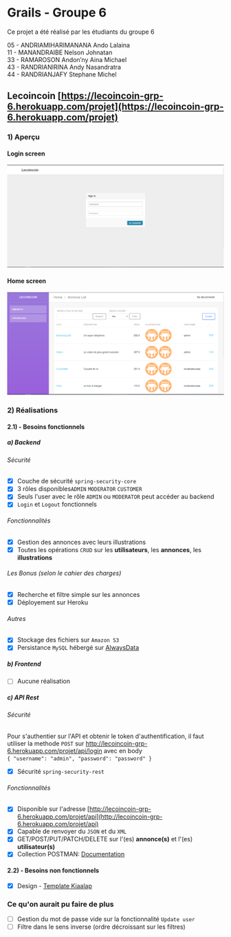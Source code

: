 # Grails - Groupe 6
Ce projet a été réalisé par les étudiants du groupe 6  

05 - ANDRIAMIHARIMANANA Ando Lalaina  
11 - MANANDRAIBE Nelson Johnatan  
33 - RAMAROSON Andon’ny Aina Michael  
43 - RANDRIANIRINA Andy Nasandratra  
44 - RANDRIANJAFY Stephane Michel
## Lecoincoin [https://lecoincoin-grp-6.herokuapp.com/projet](https://lecoincoin-grp-6.herokuapp.com/projet)
### 1) Aperçu
#### Login screen
![Login](Screenshots/Login_Screen.PNG?raw=true "Login")
#### Home screen
![Home](Screenshots/Home_screen.PNG?raw=true "Home")
### 2) Réalisations
#### 2.1) - Besoins fonctionnels
##### a) Backend
###### Sécurité  

- [x] Couche de sécurité `spring-security-core`  
- [x] 3 rôles disponibles`ADMIN` `MODERATOR` `CUSTOMER`  
- [x] Seuls l'user avec le rôle `ADMIN` ou `MODERATOR` peut accéder au backend  
- [x] `Login` et `Logout` fonctionnels  
###### Fonctionnalités  
- [x] Gestion des annonces avec leurs illustrations  
- [x] Toutes les opérations `CRUD` sur les **utilisateurs**, les **annonces**, les **illustrations**  
###### Les Bonus (selon le cahier des charges)
- [x] Recherche et filtre simple sur les annonces  
- [x] Déployement sur Heroku  
###### Autres
- [x] Stockage des fichiers sur `Amazon S3`
- [x] Persistance `MySQL` hébergé sur [AlwaysData](https://www.alwaysdata.com/fr/)
##### b) Frontend
- [ ] Aucune réalisation
##### c) API Rest
###### Sécurité
Pour s'authentier sur l'API et obtenir le token d'authentification, il faut utiliser la methode `POST` sur http://lecoincoin-grp-6.herokuapp.com/projet/api/login avec en body  
`{
    "username": "admin",
    "password": "password"
}`
- [x] Sécurité `spring-security-rest`  
###### Fonctionnalités
- [x] Disponible sur l'adresse [http://lecoincoin-grp-6.herokuapp.com/projet/api](http://lecoincoin-grp-6.herokuapp.com/projet/api)
- [x] Capable de renvoyer du `JSON` et du `XML`
- [X] GET/POST/PUT/PATCH/DELETE sur l'(es) **annonce(s)** et l'(es) **utilisateur(s)**
- [X] Collection POSTMAN: [Documentation](postman/Collection/ProjetMBDSGroupe6CollectionPM.postman_collection.json)
#### 2.2) - Besoins non fonctionnels
- [x] Design - [Template Kiaalap](https://github.com/puikinsh/kiaalap)
### Ce qu'on aurait pu faire de plus
- [ ] Gestion du mot de passe vide sur la fonctionnalité `Update user`
- [ ] Filtre dans le sens inverse (ordre décroissant sur les filtres)
